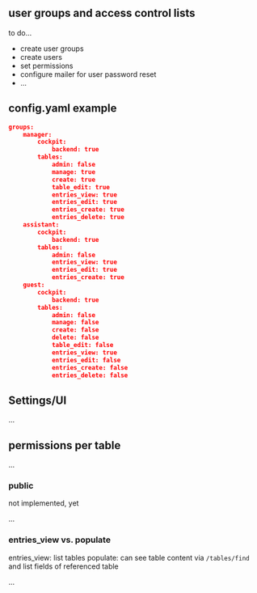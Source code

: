 ## user groups and access control lists

to do...

* create user groups
* create users
* set permissions
* configure mailer for user password reset
* ...

## config.yaml example

```json
groups:
    manager:
        cockpit:
            backend: true
        tables:
            admin: false
            manage: true
            create: true
            table_edit: true
            entries_view: true
            entries_edit: true
            entries_create: true
            entries_delete: true
    assistant:
        cockpit:
            backend: true
        tables:
            admin: false
            entries_view: true
            entries_edit: true
            entries_create: true
    guest:
        cockpit:
            backend: true
        tables:
            admin: false
            manage: false
            create: false
            delete: false
            table_edit: false
            entries_view: true
            entries_edit: false
            entries_create: false
            entries_delete: false
```

## Settings/UI

...

## permissions per table

...

### public

not implemented, yet

...

### entries_view vs. populate

entries_view: list tables
populate: can see table content via `/tables/find` and list fields of referenced table

...

